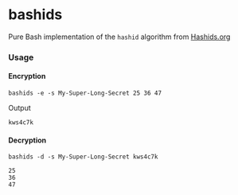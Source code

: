 bashids
=======

Pure Bash implementation of the `hashid` algorithm from [Hashids.org](http://hashids.org/)

### Usage
#### Encryption
```
bashids -e -s My-Super-Long-Secret 25 36 47
```
Output
```
kws4c7k
```
#### Decryption
```
bashids -d -s My-Super-Long-Secret kws4c7k
```
```
25
36
47
```
